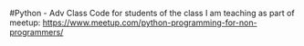 #Python - Adv Class
Code for students of the class I am teaching as part of meetup: https://www.meetup.com/python-programming-for-non-programmers/
